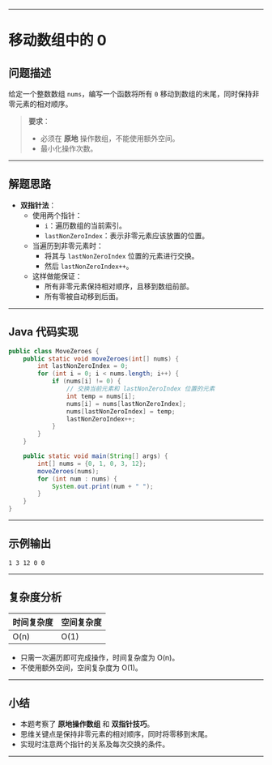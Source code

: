 ------

# 移动数组中的 0

## 问题描述

给定一个整数数组 `nums`，编写一个函数将所有 `0` 移动到数组的末尾，同时保持非零元素的相对顺序。

> **要求**：
>
> - 必须在 **原地** 操作数组，不能使用额外空间。
> - 最小化操作次数。

------

## 解题思路

- **双指针法**：
  - 使用两个指针：
    - `i`：遍历数组的当前索引。
    - `lastNonZeroIndex`：表示非零元素应该放置的位置。
  - 当遍历到非零元素时：
    - 将其与 `lastNonZeroIndex` 位置的元素进行交换。
    - 然后 `lastNonZeroIndex++`。
  - 这样做能保证：
    - 所有非零元素保持相对顺序，且移到数组前部。
    - 所有零被自动移到后面。

------

## Java 代码实现

```java
public class MoveZeroes {
    public static void moveZeroes(int[] nums) {
        int lastNonZeroIndex = 0;
        for (int i = 0; i < nums.length; i++) {
            if (nums[i] != 0) {
                // 交换当前元素和 lastNonZeroIndex 位置的元素
                int temp = nums[i];
                nums[i] = nums[lastNonZeroIndex];
                nums[lastNonZeroIndex] = temp;
                lastNonZeroIndex++;
            }
        }
    }

    public static void main(String[] args) {
        int[] nums = {0, 1, 0, 3, 12};
        moveZeroes(nums);
        for (int num : nums) {
            System.out.print(num + " ");
        }
    }
}
```

------

## 示例输出

```
1 3 12 0 0
```

------

## 复杂度分析

| 时间复杂度 | 空间复杂度 |
| ---------- | ---------- |
| O(n)       | O(1)       |

- 只需一次遍历即可完成操作，时间复杂度为 O(n)。
- 不使用额外空间，空间复杂度为 O(1)。

------

## 小结

- 本题考察了 **原地操作数组** 和 **双指针技巧**。
- 思维关键点是保持非零元素的相对顺序，同时将零移到末尾。
- 实现时注意两个指针的关系及每次交换的条件。

------

